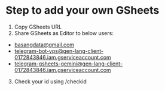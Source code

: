 # Step to add your own GSheets
1. Copy GSheets URL
2. Share GSheets as Editor to below users:
- basangdata@gmail.com
- telegram-bot-vps@gen-lang-client-0172843846.iam.gserviceaccount.com
- telegram-gsheets-gemini@gen-lang-client-0172843846.iam.gserviceaccount.com
3. Check your id using /checkid
